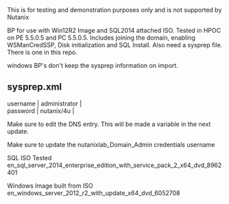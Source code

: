 This is for testing and demonstration purposes only and is not supported by Nutanix

BP for use with Win12R2 Image and SQL2014 attached ISO. Tested in HPOC on PE 5.5.0.5 and PC 5.5.0.5. Includes joining the domain, enabling WSManCredSSP, Disk initialization and SQL Install. Also need a sysprep file. There is one in this repo.

windows BP's don't keep the sysprep information on import.

sysprep.xml
--------------------------------
username |  administrator  |  
password  |  nutanix/4u |  



Make sure to edit the DNS entry. This will be made a variable in the next update.

Make sure to update the nutanixlab_Domain_Admin credentials username

SQL ISO Tested
en_sql_server_2014_enterprise_edition_with_service_pack_2_x64_dvd_8962401


Windows Image built from ISO
en_windows_server_2012_r2_with_update_x64_dvd_6052708
